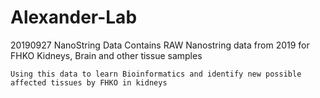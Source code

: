 # Alexander-Lab

20190927 NanoString Data
    Contains RAW Nanostring data from 2019 for FHKO Kidneys, Brain and other tissue samples

    Using this data to learn Bioinformatics and identify new possible affected tissues by FHKO in kidneys
